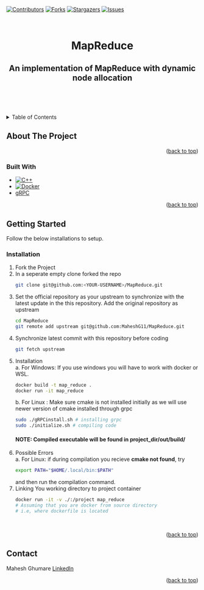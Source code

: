 <!-- Improved compatibility of back to top link: See: https://github.com/othneildrew/Best-README-Template/pull/73 -->
<a name="readme-top"></a>
<!--
*** Thanks for checking out the Best-README-Template. If you have a suggestion
*** that would make this better, please fork the repo and create a pull request
*** or simply open an issue with the tag "enhancement".
*** Don't forget to give the project a star!
*** Thanks again! Now go create something AMAZING! :D
-->



<!-- PROJECT SHIELDS -->
<!--
*** I'm using markdown "reference style" links for readability.
*** Reference links are enclosed in brackets [ ] instead of parentheses ( ).
*** See the bottom of this document for the declaration of the reference variables
*** for contributors-url, forks-url, etc. This is an optional, concise syntax you may use.
*** https://www.markdownguide.org/basic-syntax/#reference-style-links
-->

[![Contributors][contributors-shield]][contributors-url]
[![Forks][forks-shield]][forks-url]
[![Stargazers][stars-shield]][stars-url]
[![Issues][issues-shield]][issues-url]

<!-- PROJECT LOGO -->
<br />
<div align="center">


<h1 align="center">MapReduce</h1>
<h2 align="center">An implementation of MapReduce with dynamic node allocation</h2>
  <p align="center">
    <br />
    <br />
    <br />
 <!--   <a href="https://github.com/MaheshG11/MapReduce">View Demo</a> -->
    
<!--     <a href="https://github.com/MaheshG11/MapReduce/issues/new?labels=bug&template=bug-report---.md">Report Bug</a> -->
    
<!--     <a href="https://github.com/MaheshG11/MapReduce/issues/new?labels=enhancement&template=feature-request---.md">Request Feature</a> -->
  </p>
</div>



<!-- TABLE OF CONTENTS -->
<details>
  <summary>Table of Contents</summary>
  <ol>
    <li>
      <a href="#about-the-project">About The Project</a>
      <ul>
        <li><a href="#built-with">Built With</a></li>
      </ul>
    </li>
    <li>
     <a href="#getting-started">Getting Started</a>
     <!--  <ul>
        <li><a href="#prerequisites">Prerequisites</a></li>
        <li><a href="#installation">Installation</a></li>
      </ul>-->
    </li>
 <!--    <li><a href="#usage">Usage</a></li>
    <li><a href="#roadmap">Roadmap</a></li>-->
    <li><a href="#contributing">Contributing</a></li>
<!--     <li><a href="#license">License</a></li> -->
    <li><a href="#contact">Contact</a></li>
<!--     <li><a href="#acknowledgments">Acknowledgments</a></li> -->
  </ol>
</details>



<!-- ABOUT THE PROJECT -->
## About The Project

<!--[![Product Name Screen Shot][product-screenshot]](https://example.com)-->

<!-- MapReduce with Dynamic node allocation -->
<p align="right">(<a href="#readme-top">back to top</a>)</p>



### Built With
* [![C++][C++]][C++-url]
* [![Docker][Docker]][Docker-url]
* [gRPC][gRPC-url]


<p align="right">(<a href="#readme-top">back to top</a>)</p>



<!-- GETTING STARTED -->
## Getting Started

Follow the below installations to setup.
<!--
### Prerequisites

This is an example of how to list things you need to use the software and how to install them.
* npm
  ```sh
  npm install npm@latest -g
  ```-->

### Installation

1. Fork the Project
2. In a seperate empty clone forked the repo
    ```bash
    git clone git@github.com:<YOUR-USERNAME>/MapReduce.git
    ```
3. Set the official repository as your upstream to synchronize with the latest update in the this repository. Add the original repository as upstream 
    ```bash
    cd MapReduce
    git remote add upstream git@github.com:MaheshG11/MapReduce.git
    ```
4. Synchronize latest commit with this repository before coding 
    ```bash
    git fetch upstream
    ```
5. Installation </br>a. For Windows: If you use windows you will have to work with docker or WSL.
      ```bash
      docker build -t map_reduce .
      docker run -it map_reduce
      ```
      b. For Linux : Make sure cmake is not installed initially as we will use newer version of cmake installed through grpc
      ```bash
      sudo ./gRPCinstall.sh # installing grpc
      sudo ./initialize.sh # compiling code
      ```
      #### NOTE: Compiled executable will be found in project_dir/out/build/
6. Possible Errors </br>
      a. For Linux: if during compilation you recieve <b>cmake not found</b>, try 
      ```bash
      export PATH="$HOME/.local/bin:$PATH"
      ``` 
      and then run the compilation command.
7. Linking You working directory to project container
    ```bash
    docker run -it -v ./:/project map_reduce 
    # Assuming that you are docker from source directory 
    # i.e, where dockerfile is located
    ```

</br>

    
  
<p align="right">(<a href="#readme-top">back to top</a>)</p>



<!-- USAGE EXAMPLES -->
<!--
## Usage

Use this space to show useful examples of how a project can be used. Additional screenshots, code examples and demos work well in this space. You may also link to more resources.

_For more examples, please refer to the [Documentation](https://example.com)_

<p align="right">(<a href="#readme-top">back to top</a>)</p>

-->



<!-- CONTRIBUTING -->



<!-- LICENSE -->
<!-- CONTACT -->
## Contact

Mahesh Ghumare [LinkedIn](https://www.linkedin.com/in/mahesh-ghumare-37894a200/)


<p align="right">(<a href="#readme-top">back to top</a>)</p>



<!-- ACKNOWLEDGMENTS -->

<!-- MARKDOWN LINKS & IMAGES -->
<!-- https://www.markdownguide.org/basic-syntax/#reference-style-links -->
[contributors-shield]: https://img.shields.io/github/contributors/MaheshG11/MapReduce.svg?style=for-the-badge
[contributors-url]: https://github.com/MaheshG11/MapReduce/graphs/contributors
[forks-shield]: https://img.shields.io/github/forks/MaheshG11/MapReduce.svg?style=for-the-badge
[forks-url]: https://github.com/MaheshG11/MapReduce/network/members
[stars-shield]: https://img.shields.io/github/stars/MaheshG11/MapReduce.svg?style=for-the-badge
[stars-url]: https://github.com/MaheshG11/MapReduce/stargazers
[issues-shield]: https://img.shields.io/github/issues/MaheshG11/MapReduce.svg?style=for-the-badge
[issues-url]: https://github.com/MaheshG11/MapReduce/issues
[linkedin-shield]: https://img.shields.io/badge/-LinkedIn-black.svg?style=for-the-badge&logo=linkedin&colorB=555
[linkedin-url]: https://linkedin.com/in/mahesh-ghumare-37894a200
[product-screenshot]: images/screenshot.png

[Docker]:https://img.shields.io/badge/docker-%230db7ed.svg?style=for-the-badge&logo=docker&logoColor=white
[Docker-url]:https://www.docker.com/
[C++]:https://img.shields.io/badge/-C++-blue?logo=cplusplus
[C++-url]:https://isocpp.org/
[gRPC-url]: https://grpc.io/
[gRPC]: https://encrypted-tbn0.gstatic.com/images?q=tbn:ANd9GcRtgakfOXSN05s2chm6ZJOm7msQXYo4HYWEUA&s
